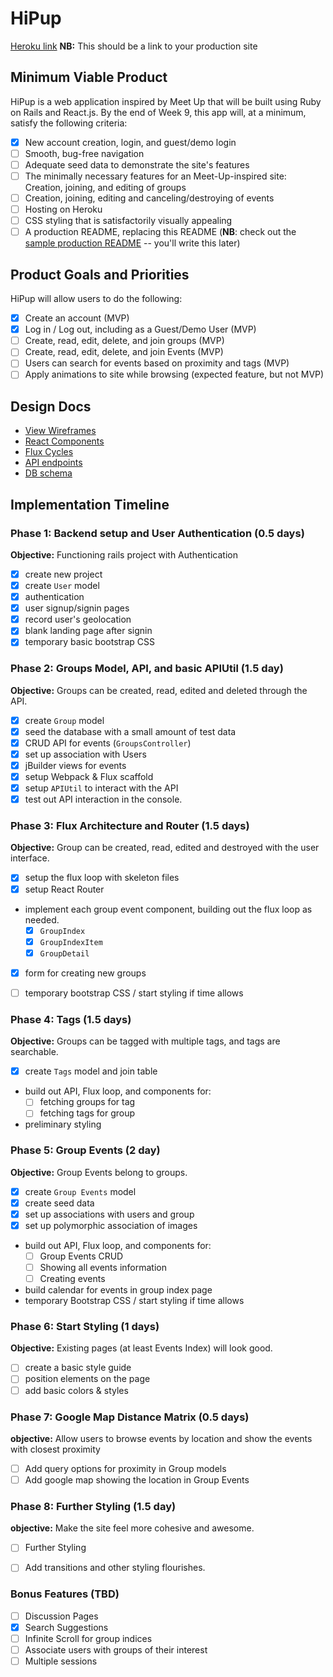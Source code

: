 # HiPup

[Heroku link][heroku] **NB:** This should be a link to your production site

[heroku]: https://hi-pup.herokuapp.com

## Minimum Viable Product

HiPup is a web application inspired by Meet Up that will be built using Ruby on Rails and React.js.  By the end of Week 9, this app will, at a minimum, satisfy the following criteria:

- [x] New account creation, login, and guest/demo login
- [ ] Smooth, bug-free navigation
- [ ] Adequate seed data to demonstrate the site's features
- [ ] The minimally necessary features for an Meet-Up-inspired site: Creation, joining, and editing of groups
- [ ] Creation, joining, editing and canceling/destroying of events
- [ ] Hosting on Heroku
- [ ] CSS styling that is satisfactorily visually appealing
- [ ] A production README, replacing this README (**NB**: check out the [sample production README](https://github.com/appacademy/sample-project-proposal/blob/master/docs/production_readme.md) -- you'll write this later)

## Product Goals and Priorities

HiPup will allow users to do the following:

<!-- This is a Markdown checklist. Use it to keep track of your
progress. Put an x between the brackets for a checkmark: [x] -->

- [x] Create an account (MVP)
- [x] Log in / Log out, including as a Guest/Demo User (MVP)
- [ ] Create, read, edit, delete, and join groups (MVP)
- [ ] Create, read, edit, delete, and join Events (MVP)
- [ ] Users can search for events based on proximity and tags (MVP)
- [ ] Apply animations to site while browsing (expected feature, but not MVP)

## Design Docs
* [View Wireframes][views]
* [React Components][components]
* [Flux Cycles][flux-cycles]
* [API endpoints][api-endpoints]
* [DB schema][schema]

[views]: ./docs/views.md
[components]: ./docs/components.md
[flux-cycles]: ./docs/flux-cycles.md
[api-endpoints]: ./docs/api-endpoints.md
[schema]: ./docs/schema.md

## Implementation Timeline

### Phase 1: Backend setup and User Authentication (0.5 days)

**Objective:** Functioning rails project with Authentication

- [x] create new project
- [x] create `User` model
- [x] authentication
- [x] user signup/signin pages
- [x] record user's geolocation
- [x] blank landing page after signin
- [x] temporary basic bootstrap CSS

### Phase 2: Groups Model, API, and basic APIUtil (1.5 day)

**Objective:** Groups can be created, read, edited and deleted through
the API.

- [x] create `Group` model
- [x] seed the database with a small amount of test data
- [x] CRUD API for events (`GroupsController`)
- [x] set up association with Users
- [x] jBuilder views for events
- [x] setup Webpack & Flux scaffold
- [x] setup `APIUtil` to interact with the API
- [x] test out API interaction in the console.

### Phase 3: Flux Architecture and Router (1.5 days)

**Objective:** Group can be created, read, edited and destroyed with the
user interface.

- [x] setup the flux loop with skeleton files
- [x] setup React Router
- implement each group event component, building out the flux loop as needed.
  - [x] `GroupIndex`
  - [x] `GroupIndexItem`
  - [x] `GroupDetail`
- [x] form for creating new groups
- [ ] temporary bootstrap CSS / start styling if time allows


### Phase 4: Tags (1.5 days)

**Objective:** Groups can be tagged with multiple tags, and tags are searchable.

- [x] create `Tags` model and join table
- build out API, Flux loop, and components for:
  - [ ] fetching groups for tag
  - [ ] fetching tags for group
- preliminary styling

### Phase 5: Group Events (2 day)

**Objective:** Group Events belong to groups.

- [x] create `Group Events` model
- [x] create seed data
- [x] set up associations with users and group
- [x] set up polymorphic association of images
- build out API, Flux loop, and components for:
  - [ ] Group Events CRUD
  - [ ] Showing all events information
  - [ ] Creating events
- build calendar for events in group index page
- temporary Bootstrap CSS / start styling if time allows


### Phase 6: Start Styling (1 days)

**Objective:** Existing pages (at least Events Index) will look good.

- [ ] create a basic style guide
- [ ] position elements on the page
- [ ] add basic colors & styles

### Phase 7: Google Map Distance Matrix (0.5 days)

**objective:** Allow users to browse events by location and show the events with closest proximity

- [ ] Add query options for proximity in Group models
- [ ] Add google map showing the location in Group Events

### Phase 8: Further Styling (1.5 day)

**objective:** Make the site feel more cohesive and awesome.

- [ ] Further Styling
- [ ] Add transitions and other styling flourishes.


### Bonus Features (TBD)
- [ ] Discussion Pages
- [x] Search Suggestions
- [ ] Infinite Scroll for group indices
- [ ] Associate users with groups of their interest
- [ ] Multiple sessions

[phase-one]: ./docs/phases/phase1.md
[phase-two]: ./docs/phases/phase2.md
[phase-three]: ./docs/phases/phase3.md
[phase-four]: ./docs/phases/phase4.md
[phase-five]: ./docs/phases/phase5.md
[phase-six]: ./docs/phases/phase6.md
[phase-seven]: ./docs/phases/phase7.md
[phase-eight]: ./docs/phases/phase8.md
[phase-nine]: ./docs/phases/phase9.md
